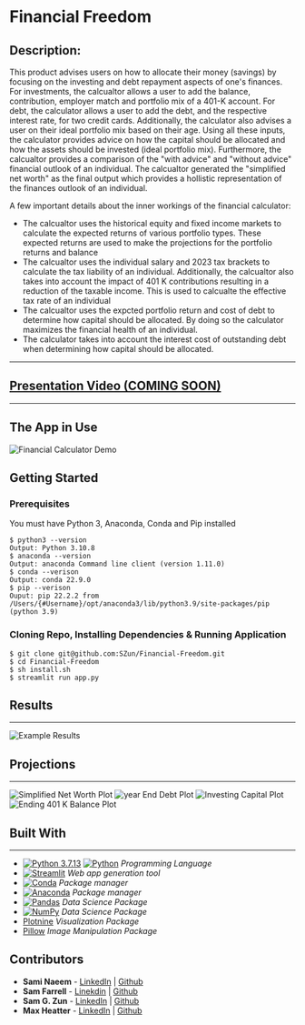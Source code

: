 # Financial Freedom

## Description:

This product advises users on how to allocate their money (savings) by focusing on the investing and debt repayment aspects of one's finances. For investments, the calcualtor allows a user to add the balance, contribution, employer match and portfolio mix of a 401-K account. For debt, the calculator allows a user to add the debt, and the respective interest rate, for two credit cards. Additionally, the calculator also advises a user on their ideal portfolio mix based on their age. Using all these inputs, the calculator provides advice on how the capital should be allocated and how the assets should be invested (ideal portfolio mix). Furthermore, the calcualtor provides a comparison of the "with advice" and "without advice" financial outlook of an individual. The calcualtor generated the "simplified net worth" as the final output which provides a hollistic representation of the finances outlook of an individual.   

A few important details about the inner workings of the financial calculator: 

- The calcualtor uses the historical equity and fixed income markets to calculate the expected returns of various portfolio types. These expected returns are used to make the projections for the portfolio returns and balance 
- The calcualtor uses the individual salary and 2023 tax brackets to calculate the tax liability of an individual. Additionally, the calcualtor also takes into account the impact of 401 K contributions resulting in a reduction of the taxable income. This is used to calcualte the effective tax rate of an individual 
- The calcualtor uses the expcted portfolio return and cost of debt to determine how capital should be allocated. By doing so the calculator maximizes the financial health of an individual. 
- The calculator takes into account the interest cost of outstanding debt when determining how capital should be allocated.   
<hr>

## [Presentation Video (COMING SOON)](https://youtu.be/COMING_SOON)

<hr>

## The App in Use

![Financial Calculator Demo](./assets/gifs/financial_freedom_demo_recording.gif)

## Getting Started
### Prerequisites

You must have Python 3, Anaconda, Conda and Pip installed

```
$ python3 --version
Output: Python 3.10.8
$ anaconda --version
Output: anaconda Command line client (version 1.11.0)
$ conda --verison
Output: conda 22.9.0
$ pip --verison
Ouput: pip 22.2.2 from /Users/{#Username}/opt/anaconda3/lib/python3.9/site-packages/pip (python 3.9)
```

### Cloning Repo, Installing Dependencies & Running Application
```
$ git clone git@github.com:SZun/Financial-Freedom.git
$ cd Financial-Freedom
$ sh install.sh
$ streamlit run app.py
```

## Results

<hr>

![Example Results](./assets/images/example_results.png)

## Projections

<hr>

![Simplified Net Worth Plot](./assets/images/plots/Simplified_Net_Worth.png) 
![year End Debt Plot](./assets/images/plots/Year-End_Debt.png)
![Investing Capital Plot](./assets/images/plots/Investing_Capital.png) 
![Ending 401 K Balance Plot](./assets/images/plots/Ending_401k_Balance.png)


## Built With
<hr>

- [![Python 3.7.13](https://img.shields.io/badge/python-3670A0?style=for-the-badge&logo=python&logoColor=ffdd54)](https://www.python.org/downloads/release/python-3713/)
[![Python](https://img.shields.io/badge/Python-3.7.13-blue)](https://www.python.org/downloads/release/python-3713/) *Programming Language*
- [![Streamlit](https://img.shields.io/badge/Streamlit-FF4B4B?style=for-the-badge&logo=Streamlit&logoColor=white)](https://streamlit.io/) *Web app generation tool* 
- [![Conda](https://img.shields.io/badge/conda-342B029.svg?&style=for-the-badge&logo=anaconda&logoColor=white)](https://docs.conda.io/en/latest/) *Package manager*
- [![Anaconda](https://img.shields.io/badge/Anaconda-%2344A833.svg?style=for-the-badge&logo=anaconda&logoColor=white)](https://docs.anaconda.com/) *Package manager*
- [![Pandas](https://img.shields.io/badge/pandas-%23150458.svg?style=for-the-badge&logo=pandas&logoColor=white)](https://pandas.pydata.org/docs/) *Data Science Package*
- [![NumPy](https://img.shields.io/badge/numpy-%23013243.svg?style=for-the-badge&logo=numpy&logoColor=white)](https://numpy.org/doc/) *Data Science Package*
- [Plotnine](https://plotnine.readthedocs.io/en/stable/) *Visualization Package*
- [Pillow](https://pillow.readthedocs.io/en/stable/) *Image Manipulation Package*

## Contributors
- **Sami Naeem** - [LinkedIn](https://www.linkedin.com/in/samimuhammad/) | [Github](https://github.com/sami-naeem)
- **Sam Farrell** - [Linekdin](https://www.linkedin.com/in/samuelcfarrell/) | [Github](https://github.com/SamCFarrell)
- **Sam G. Zun** - [LinkedIn](https://www.linkedin.com/in/szun/) | [Github](https://github.com/SZun)
- **Max Heatter** - [LinkedIn](https://www.linkedin.com/in/maxwell-heatter-ba4b03194/) | [Github](https://github.com/MaxHeatter)